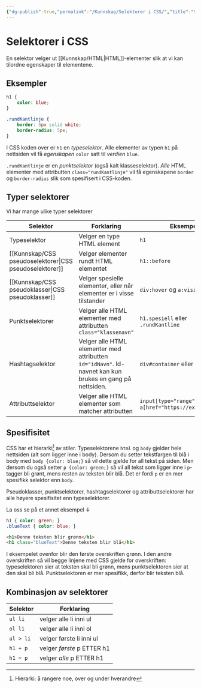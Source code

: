 ```yaml
---
{"dg-publish":true,"permalink":"/Kunnskap/Selektorer i CSS/","title":"Selektorer i CSS","tags":["css","it1"]}
---
```



# Selektorer i CSS
En selektor velger ut [[Kunnskap/HTML\|HTML]]-elementer slik at vi kan tilordne egenskaper til elementene.

## Eksempler
```css
h1 {
	color: blue;
}

.rundKantlinje {
	border: 5px solid white;
	border-radius: 5px;
}
```

I CSS koden over er `h1` en *typeselektor*. Alle elementer av typen `h1` på nettsiden vil få *egenskapen* `color` satt til *verdien* `blue`.

`.rundKantlinje` er en *punktselektor* (også kalt klasseselektor). *Alle* HTML elementer med attributten `class="rundKantlinje"` vil få egenskapene `border` og `border-radius` slik som spesifisert i CSS-koden.

## Typer selektorer
Vi har mange ulike typer selektorer

| Selektor                 | Forklaring                                                                                               | Eksempel                                                    |
| ------------------------ | -------------------------------------------------------------------------------------------------------- | ----------------------------------------------------------- |
| Typeselektor             | Velger en type HTML element                                                                              | `h1`                                                        |
| [[Kunnskap/CSS pseudoselektorer\|CSS pseudoselektorer]] | Velger elementer rundt HTML elementet                                                                    | `h1::before`                                                |
| [[Kunnskap/CSS pseudoklasser\|CSS pseudoklasser]]    | Velger spesielle elementer, eller når elementer er i visse tilstander                                    | `div:hover` og `a:visited`                                  |
| Punktselektorer          | Velger alle HTML elementer med attributten `class="klassenavn"`                                          | `h1.spesiell` eller `.rundKantline`                         |
| Hashtagselektor          | Velger alle HTML elementer med attributten `id="idNavn"`. Id-navnet kan kun brukes en gang på nettsiden. | `div#container` eller `#search`                             |
| Attributtselektor        | Velger alle HTML elementer som matcher attributten                                                       | `input[type="range"]` eller `a[href="https://example.org"]` |

## Spesifisitet
CSS har et hierarki[^1] av stiler. Typeselektorene `html` og `body` gjelder hele nettsiden (alt som ligger inne i body). Dersom du setter tekstfargen til blå i body med `body {color: blue;}` så vil dette gjelde for all tekst på siden. Men dersom du også setter `p {color: green;}` så vil all tekst som ligger inne i `p`-tagger bli grønt, mens resten av teksten blir blå. Det er fordi `p` er en mer spesifikk selektor enn `body`.

Pseudoklasser, punktselektorer, hashtagselektorer og attributtselektorer har alle høyere spesifisitet enn typeselektorer. 

La oss se på et annet eksempel ↓

```css
h1 { color: green; }
.blueText { color: blue; }
```

```html
<h1>Denne teksten blir grønn</h1>
<h1 class="blueText">Denne teksten blir blå</h1>
```

I eksempelet ovenfor blir den første overskriften grønn. I den andre overskriften så vil begge linjene med CSS gjelde for overskriften: typeselektoren sier at teksten skal bli grønn, mens punktselektoren sier at den skal bli blå. Punktselektoren er mer spesifikk, derfor blir teksten blå.

## Kombinasjon av selektorer

| Selektor | Forklaring               |
| -------------- | ------------------------ |
| `ul li`        | velger alle li inni ul   |
| `ol li`        | velger alle li inni ol   |
| `ul > li`      | velger første li inni ul |
| `h1 + p`       | velger *første* p ETTER h1 |
| `h1 ~ p`       | velger *alle* p ETTER h1   |

[^1]: Hierarki: å rangere noe, over og under hverandre
